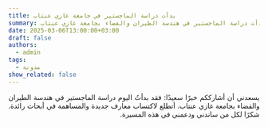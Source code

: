```yaml
---
title: بدأت دراسة الماجستير في جامعة غازي عنتاب
summary: أنا سعيد بمشاركة أنني بدأت دراسة الماجستير في هندسة الطيران والفضاء بجامعة غازي عنتاب.
date: 2025-03-06T13:00:00+03:00
draft: false
authors: 
  - admin
tags:
  - مدونة
show_related: false
---
```


<div dir="rtl" style="text-align: justify;">
يسعدني أن أشارككم خبرًا سعيدًا: فقد بدأتُ اليوم دراسة الماجستير في هندسة الطيران والفضاء بجامعة غازي عنتاب. أتطلع لاكتساب معارف جديدة والمساهمة في أبحاث رائدة. شكرًا لكل من ساندني ودعمني في هذه المسيرة.
</div>
